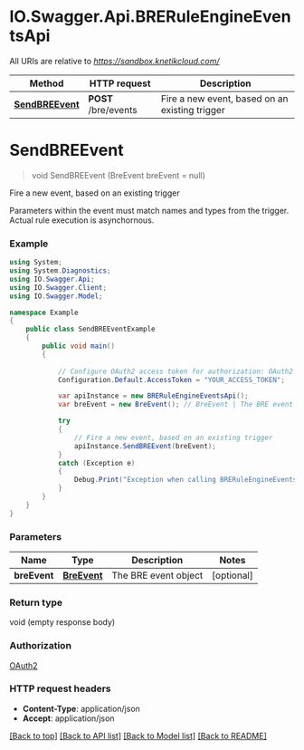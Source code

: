 # IO.Swagger.Api.BRERuleEngineEventsApi

All URIs are relative to *https://sandbox.knetikcloud.com/*

Method | HTTP request | Description
------------- | ------------- | -------------
[**SendBREEvent**](BRERuleEngineEventsApi.md#sendbreevent) | **POST** /bre/events | Fire a new event, based on an existing trigger


<a name="sendbreevent"></a>
# **SendBREEvent**
> void SendBREEvent (BreEvent breEvent = null)

Fire a new event, based on an existing trigger

Parameters within the event must match names and types from the trigger. Actual rule execution is asynchornous.

### Example
```csharp
using System;
using System.Diagnostics;
using IO.Swagger.Api;
using IO.Swagger.Client;
using IO.Swagger.Model;

namespace Example
{
    public class SendBREEventExample
    {
        public void main()
        {
            
            // Configure OAuth2 access token for authorization: OAuth2
            Configuration.Default.AccessToken = "YOUR_ACCESS_TOKEN";

            var apiInstance = new BRERuleEngineEventsApi();
            var breEvent = new BreEvent(); // BreEvent | The BRE event object (optional) 

            try
            {
                // Fire a new event, based on an existing trigger
                apiInstance.SendBREEvent(breEvent);
            }
            catch (Exception e)
            {
                Debug.Print("Exception when calling BRERuleEngineEventsApi.SendBREEvent: " + e.Message );
            }
        }
    }
}
```

### Parameters

Name | Type | Description  | Notes
------------- | ------------- | ------------- | -------------
 **breEvent** | [**BreEvent**](BreEvent.md)| The BRE event object | [optional] 

### Return type

void (empty response body)

### Authorization

[OAuth2](../README.md#OAuth2)

### HTTP request headers

 - **Content-Type**: application/json
 - **Accept**: application/json

[[Back to top]](#) [[Back to API list]](../README.md#documentation-for-api-endpoints) [[Back to Model list]](../README.md#documentation-for-models) [[Back to README]](../README.md)

